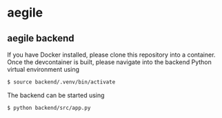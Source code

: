 # aegile


## aegile backend
If you have Docker installed, please clone this repository into a container.
Once the devcontainer is built, please navigate into the backend Python virtual environment using
```sh
$ source backend/.venv/bin/activate
```

The backend can be started using
```sh
$ python backend/src/app.py
```